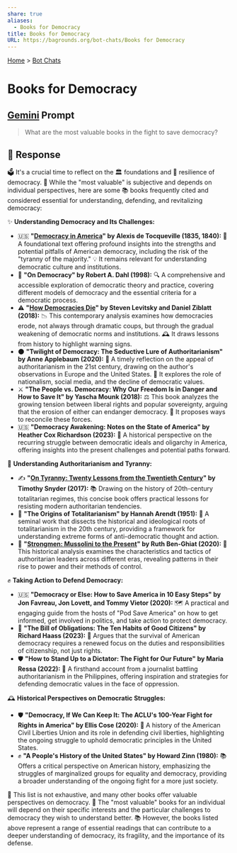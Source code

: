 ```yaml
---
share: true
aliases:
  - Books for Democracy
title: Books for Democracy
URL: https://bagrounds.org/bot-chats/Books for Democracy
---
```

[Home](../index.md) > [Bot Chats](./index.md)  
# Books for Democracy  
## [Gemini](../software/gemini.md) Prompt  
> What are the most valuable books in the fight to save democracy?  
  
## 🤖 Response  
🗳️ It's a crucial time to reflect on the 🏛️ foundations and 💪 resilience of democracy. 🤔 While the "most valuable" is subjective and depends on individual perspectives, here are some 📚 books frequently cited and considered essential for understanding, defending, and revitalizing democracy:  
  
✨ **Understanding Democracy and Its Challenges:**  
  
* 🇺🇸 **"[Democracy in America](../books/democracy-in-america.md)" by Alexis de Tocqueville (1835, 1840):** 📜 A foundational text offering profound insights into the strengths and potential pitfalls of American democracy, including the risk of the "tyranny of the majority." 💡 It remains relevant for understanding democratic culture and institutions.  
* 📖 **"On Democracy" by Robert A. Dahl (1998):** 🔍 A comprehensive and accessible exploration of democratic theory and practice, covering different models of democracy and the essential criteria for a democratic process.  
* ⚠️ **"[How Democracies Die](../books/how-democracies-die.md)" by Steven Levitsky and Daniel Ziblatt (2018):** 📉 This contemporary analysis examines how democracies erode, not always through dramatic coups, but through the gradual weakening of democratic norms and institutions. 🕰️ It draws lessons from history to highlight warning signs.  
* 🌑 **"Twilight of Democracy: The Seductive Lure of Authoritarianism" by Anne Applebaum (2020):** 📢 A timely reflection on the appeal of authoritarianism in the 21st century, drawing on the author's observations in Europe and the United States. 📱 It explores the role of nationalism, social media, and the decline of democratic values.  
* ⚔️ **"The People vs. Democracy: Why Our Freedom Is in Danger and How to Save It" by Yascha Mounk (2018):** ⚖️ This book analyzes the growing tension between liberal rights and popular sovereignty, arguing that the erosion of either can endanger democracy. 🤝 It proposes ways to reconcile these forces.  
* 🇺🇸 **"Democracy Awakening: Notes on the State of America" by Heather Cox Richardson (2023):** 📜 A historical perspective on the recurring struggle between democratic ideals and oligarchy in America, offering insights into the present challenges and potential paths forward.  
  
👺 **Understanding Authoritarianism and Tyranny:**  
  
* ✍️ **"[On Tyranny: Twenty Lessons from the Twentieth Century](../books/on-tyranny.md)" by Timothy Snyder (2017):** 📚 Drawing on the history of 20th-century totalitarian regimes, this concise book offers practical lessons for resisting modern authoritarian tendencies.  
* 👹 **"The Origins of Totalitarianism" by Hannah Arendt (1951):** 🧠 A seminal work that dissects the historical and ideological roots of totalitarianism in the 20th century, providing a framework for understanding extreme forms of anti-democratic thought and action.  
* 💪 **"[Strongmen: Mussolini to the Present](../books/strongmen.md)" by Ruth Ben-Ghiat (2020):** 📜 This historical analysis examines the characteristics and tactics of authoritarian leaders across different eras, revealing patterns in their rise to power and their methods of control.  
  
✊ **Taking Action to Defend Democracy:**  
  
* 🇺🇸 **"Democracy or Else: How to Save America in 10 Easy Steps" by Jon Favreau, Jon Lovett, and Tommy Vietor (2020):** 🗺️ A practical and engaging guide from the hosts of "Pod Save America" on how to get informed, get involved in politics, and take action to protect democracy.  
* 📜 **"The Bill of Obligations: The Ten Habits of Good Citizens" by Richard Haass (2023):** 🙏 Argues that the survival of American democracy requires a renewed focus on the duties and responsibilities of citizenship, not just rights.  
* 🛡️ **"How to Stand Up to a Dictator: The Fight for Our Future" by Maria Ressa (2022):** 📰 A firsthand account from a journalist battling authoritarianism in the Philippines, offering inspiration and strategies for defending democratic values in the face of oppression.  
  
🕰️ **Historical Perspectives on Democratic Struggles:**  
  
* 🛡️ **"Democracy, If We Can Keep It: The ACLU's 100-Year Fight for Rights in America" by Ellis Cose (2020):** 📜 A history of the American Civil Liberties Union and its role in defending civil liberties, highlighting the ongoing struggle to uphold democratic principles in the United States.  
* ✊ **"A People's History of the United States" by Howard Zinn (1980):** 📚 Offers a critical perspective on American history, emphasizing the struggles of marginalized groups for equality and democracy, providing a broader understanding of the ongoing fight for a more just society.  
  
📝 This list is not exhaustive, and many other books offer valuable perspectives on democracy. 🤔 The "most valuable" books for an individual will depend on their specific interests and the particular challenges to democracy they wish to understand better. 📚 However, the books listed above represent a range of essential readings that can contribute to a deeper understanding of democracy, its fragility, and the importance of its defense.  
